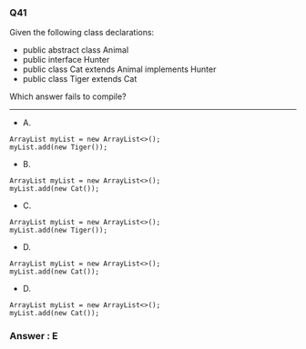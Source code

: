 ### Q41

Given the following class declarations:
* public abstract class Animal  
* public interface Hunter  
* public class Cat extends Animal implements Hunter  
* public class Tiger extends Cat  

Which answer fails to compile?

----------

* A.
<pre><code>ArrayList<Animal> myList = new ArrayList<>();
myList.add(new Tiger());</code></pre> 

* B.  
<pre><code>ArrayList<Hunter> myList = new ArrayList<>();
myList.add(new Cat());</code></pre> 

* C.  
<pre><code>ArrayList<Hunter> myList = new ArrayList<>();
myList.add(new Tiger());</code></pre> 

* D.  
<pre><code>ArrayList<Tiger> myList = new ArrayList<>();
myList.add(new Cat());</code></pre> 

* D.  
<pre><code>ArrayList<Animal> myList = new ArrayList<>();
myList.add(new Cat());</code></pre> 

### Answer : E
